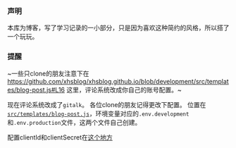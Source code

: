 ### 声明
本库为博客，写了学习记录的一小部分，只是因为喜欢这种简约的风格，所以搭了一个玩玩。

### 提醒

~一些只clone的朋友注意下在 https://github.com/xhsblog/xhsblog.github.io/blob/development/src/templates/blog-post.js#L16 这里，评论系统改成你自己的账号配置。~

现在评论系统改成了`gitalk`。 各位clone的朋友记得更改下配置。 位置在[`src/templates/blog-post.js`](https://github.com/xhsblog/xhsblog.github.io/blob/development/src/templates/blog-post.js#L13)，环境变量对应的`.env.development`和`.env.production`文件，这两个文件自己创建。

配置clientId和clientSecret在[这个地方](https://github.com/settings/applications/new)

